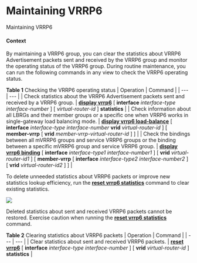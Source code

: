 Maintaining VRRP6
=================

Maintaining VRRP6

#### Context

By maintaining a VRRP6 group, you can clear the statistics about VRRP6 Advertisement packets sent and received by the VRRP6 group and monitor the operating status of the VRRP6 group. During routine maintenance, you can run the following commands in any view to check the VRRP6 operating status.

**Table 1** Checking the VRRP6 operating status
| Operation | Command |
| --- | --- |
| Check statistics about the VRRP6 Advertisement packets sent and received by a VRRP6 group. | [**display vrrp6**](cmdqueryname=display+vrrp6) [ **interface** *interface-type* *interface-number* ] [ *virtual-router-id* ] **statistics** |
| Check information about all LBRGs and their member groups or a specific one when VRRP6 works in single-gateway load balancing mode. | [**display vrrp6 load-balance**](cmdqueryname=display+vrrp6+load-balance) [ **interface** *interface-type* *interface-number* **vrid** *virtual-router-id* ] [ **member-vrrp** [ **vrid** *member-vrrp-virtual-router-id* ] ] |
| Check the bindings between all mVRRP6 groups and service VRRP6 groups or the binding between a specific mVRRP6 group and service VRRP6 group. | [**display vrrp6 binding**](cmdqueryname=display+vrrp6+binding) [ **interface** *interface-type1* *interface-number1* ] [ **vrid** *virtual-router-id1* ] [ **member-vrrp** [ **interface** *interface-type2* *interface-number2* ] [ **vrid** *virtual-router-id2* ] ] |

To delete unneeded statistics about VRRP6 packets or improve new statistics lookup efficiency, run the [**reset vrrp6 statistics**](cmdqueryname=reset+vrrp6+statistics) command to clear existing statistics.

![](public_sys-resources/notice_3.0-en-us.png) 

Deleted statistics about sent and received VRRP6 packets cannot be restored. Exercise caution when running the [**reset vrrp6 statistics**](cmdqueryname=reset+vrrp6+statistics) command.


**Table 2** Clearing statistics about VRRP6 packets
| Operation | Command |
| --- | --- |
| Clear statistics about sent and received VRRP6 packets. | [**reset vrrp6**](cmdqueryname=reset+vrrp6) [ **interface** *interface-type* *interface-number* ] [ **vrid** *virtual-router-id* ] **statistics** |